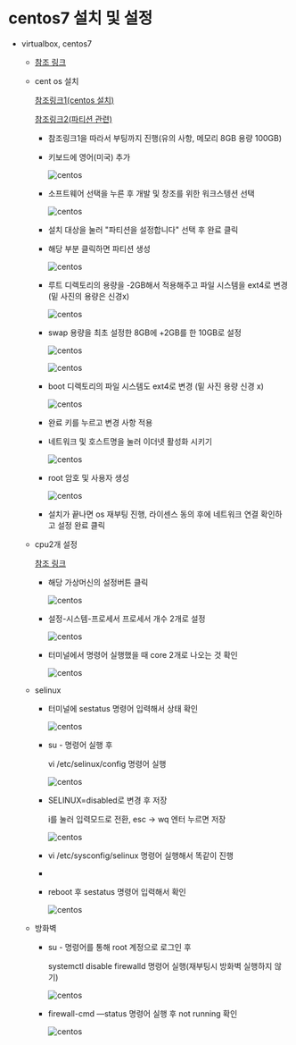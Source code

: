 # centos7 설치 및 설정

- virtualbox, centos7
    - [참조 링크](https://blog.naver.com/chch1234569/222265855427)
    - cent os 설치

        [참조링크1(centos 설치)](https://blog.naver.com/chch1234569/222265855427)

        [참조링크2(파티션 관련)](https://gdtbgl93.tistory.com/166)

        - 참조링크1을 따라서 부팅까지 진행(유의 사항, 메모리 8GB 용량 100GB)

        - 키보드에 영어(미국) 추가

            ![centos](https://github.com/jes9401/data_pipeline/blob/main/image/centos7/cent0.png?raw=true)

        - 소프트웨어 선택을 누른 후 개발 및 창조를 위한 워크스텡션 선택

            ![centos](https://github.com/jes9401/data_pipeline/blob/main/image/centos7/cent1.png?raw=true)

        - 설치 대상을 눌러 "파티션을 설정합니다" 선택 후 완료 클릭

        - 해당 부분 클릭하면 파티션 생성

            ![centos](https://github.com/jes9401/data_pipeline/blob/main/image/centos7/cent2.png?raw=true)

        - 루트 디렉토리의 용량을 -2GB해서 적용해주고 파일 시스템을 ext4로 변경(밑 사진의 용량은 신경x)

            ![centos](https://github.com/jes9401/data_pipeline/blob/main/image/centos7/cent3.png?raw=true)

        - swap 용량을 최초 설정한 8GB에 +2GB를 한 10GB로 설정

            ![centos](https://github.com/jes9401/data_pipeline/blob/main/image/centos7/cent4.png?raw=true)

            ![centos](https://github.com/jes9401/data_pipeline/blob/main/image/centos7/cent5.png?raw=true)

        - boot 디렉토리의 파일 시스템도 ext4로 변경 (밑 사진 용량 신경 x)

            ![centos](https://github.com/jes9401/data_pipeline/blob/main/image/centos7/cent6.png?raw=true)

        - 완료 키를 누르고 변경 사항 적용

        - 네트워크 및 호스트명을 눌러 이더넷 활성화 시키기

            ![centos](https://github.com/jes9401/data_pipeline/blob/main/image/centos7/cent7.png?raw=true)

        - root 암호 및 사용자 생성

            ![centos](https://github.com/jes9401/data_pipeline/blob/main/image/centos7/cent8.png?raw=true)

        - 설치가 끝나면 os 재부팅 진행, 라이센스 동의 후에 네트워크 연결 확인하고 설정 완료 클릭
    - cpu2개 설정

        [참조 링크](https://technote.kr/180) 

        - 해당 가상머신의 설정버튼 클릭

            ![centos](https://github.com/jes9401/data_pipeline/blob/main/image/centos7/cent9.png?raw=true)

        - 설정-시스템-프로세서 프로세서 개수 2개로 설정

            ![centos](https://github.com/jes9401/data_pipeline/blob/main/image/centos7/cent10.png?raw=true)

        - 터미널에서 명령어 실행했을 때 core 2개로 나오는 것 확인

            ![centos](https://github.com/jes9401/data_pipeline/blob/main/image/centos7/cent11.png?raw=true)

    - selinux
        - 터미널에 sestatus 명령어 입력해서 상태 확인

            ![centos](https://github.com/jes9401/data_pipeline/blob/main/image/centos7/cent12.png?raw=true)

        - su - 명령어 실행 후

            vi /etc/selinux/config 명령어 실행

            ![centos](https://github.com/jes9401/data_pipeline/blob/main/image/centos7/cent13.png?raw=true)

        - SELINUX=disabled로 변경 후 저장

            i를 눌러 입력모드로 전환, esc → wq 엔터 누르면 저장

            ![centos](https://github.com/jes9401/data_pipeline/blob/main/image/centos7/cent14.png?raw=true)

        - vi /etc/sysconfig/selinux 명령어 실행해서 똑같이 진행
        - 
        - reboot 후 sestatus 명령어 입력해서 확인

            ![centos](https://github.com/jes9401/data_pipeline/blob/main/image/centos7/cent15.png?raw=true)

    - 방화벽
        - su - 명령어를 통해 root 계정으로 로그인 후

            systemctl disable firewalld 명령어 실행(재부팅시 방화벽 실행하지 않기)

            ![centos](https://github.com/jes9401/data_pipeline/blob/main/image/centos7/cent16.png?raw=true)

        - firewall-cmd —status 명령어 실행 후 not running 확인

            ![centos](https://github.com/jes9401/data_pipeline/blob/main/image/centos7/cent17.png?raw=true)